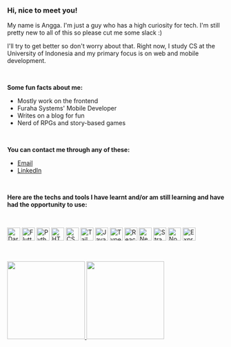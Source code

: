 <h3>Hi, nice to meet you!</h3>

<p>My name is Angga. I'm just a guy who has a high curiosity for tech. I'm still pretty new to all of this so please cut me some slack :)</p>
<p>I'll try to get better so don't worry about that. Right now, I study CS at the University of Indonesia and my primary focus is on web and mobile development.</p>

<br>

<p><strong>Some fun facts about me:</strong></p>

<ul>
  <li>Mostly work on the frontend</li>
  <li>Furaha Systems' Mobile Developer</li>
  <li>Writes on a blog for fun</li>
  <li>Nerd of RPGs and story-based games</li>
</ul>

<br>

<p><strong>You can contact me through any of these:</strong></p>

<ul>
  <li><a href="mailto:nayyara.airlangga@gmail.com">Email</a></li>
  <li><a href="https://www.linkedin.com/in/nayyara-airlangga-raharjo">LinkedIn</a></li>
</ul>

<br>

<p><strong>Here are the techs and tools I have learnt and/or am still learning and have had the opportunity to use:</strong></p>

<br>

<p>
<img height="30px" alt="Dart" src="https://img.shields.io/badge/-Dart-blue?style=flat-square&logo=dart&logoColor=42D1F5" />
<img height="30px" alt="Flutter" src="https://img.shields.io/badge/-Flutter-blue?style=flat-square&logo=flutter&logoColor=42D1F5" />
<img height="30px" alt="Python" src="https://img.shields.io/badge/-Python-blue?style=flat-square&logo=python&logoColor=FFE873" />
<img height="30px" alt="HTML5" src="https://img.shields.io/badge/-HTML5-E34F26?style=flat-square&logo=html5&logoColor=white" />
<img height="30px" alt="CSS3" src="https://img.shields.io/badge/-CSS3-1572B6?style=flat-square&logo=css3" />
<img height="30px" alt="TailwindCSS" src="https://img.shields.io/badge/-TailwindCSS-white?style=flat-square&logo=tailwindcss" />
<img height="30px" alt="JavaScript" src="https://img.shields.io/badge/-JavaScript-black?style=flat-square&logo=javascript" />
<img height="30px" alt="TypeScript" src="https://img.shields.io/badge/-TypeScript-007ACC?style=flat-square&logo=typescript&logoColor=white" />
<img height="30px" alt="React.js" src="https://img.shields.io/badge/-React-black?style=flat-square&logo=react" />
<img height="30px" alt="Next.js" src="https://img.shields.io/badge/-Next-black?style=flat-square&logo=nextdotjs" />
<img height="30px" alt="Strapi" src="https://img.shields.io/badge/-Strapi-2F2E8B?style=flat-square&logo=strapi&logoColor=8F68DE" />
<img height="30px" alt="Node.js" src="https://img.shields.io/badge/-Node-339933?style=flat-square&logo=Node.js&logoColor=white" />
<img height="30px" alt="Express.js" src="https://img.shields.io/badge/-Express-339933?style=flat-square&logo=express&logoColor=white" />
</p>
<br />

<p>
<a href="https://github.com/nayyara-airlangga">
<img height="180em" src="https://github-readme-stats.vercel.app/api?username=nayyara-airlangga&count_private=true&theme=github_dark" />
<img height="180em" src="https://github-readme-stats.vercel.app/api/top-langs/?username=nayyara-airlangga&theme=github_dark&layout=compact" />
</a>
</p>
